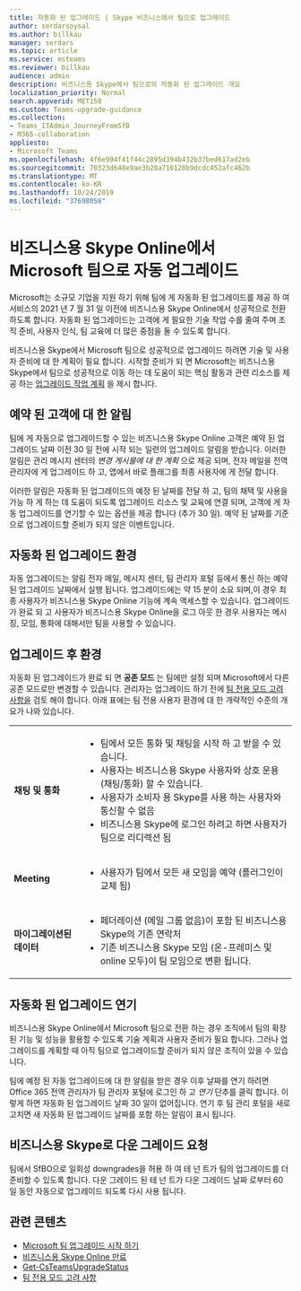 ```yaml
---
title: 자동화 된 업그레이드 | Skype 비즈니스에서 팀으로 업그레이드
author: serdarsoysal
ms.author: billkau
manager: serdars
ms.topic: article
ms.service: msteams
ms.reviewer: billkau
audience: admin
description: 비즈니스용 Skype에서 팀으로의 자동화 된 업그레이드 개요
localization_priority: Normal
search.appverid: MET150
ms.custom: Teams-upgrade-guidance
ms.collection:
- Teams_ITAdmin_JourneyFromSfB
- M365-collaboration
appliesto:
- Microsoft Teams
ms.openlocfilehash: 4f6e994f41f44c2895d394b432b37bed617ad2eb
ms.sourcegitcommit: 70323d648e9ae3b20a710120b9dcdc452afc462b
ms.translationtype: MT
ms.contentlocale: ko-KR
ms.lasthandoff: 10/24/2019
ms.locfileid: "37698058"
---
```

# <a name="automated-upgrades-from-skype-for-business-online-to-microsoft-teams"></a>비즈니스용 Skype Online에서 Microsoft 팀으로 자동 업그레이드

Microsoft는 소규모 기업을 지원 하기 위해 팀에 게 자동화 된 업그레이드를 제공 하 여 서비스의 2021 년 7 월 31 일 이전에 비즈니스용 Skype Online에서 성공적으로 전환 하도록 합니다. 자동화 된 업그레이드는 고객에 게 필요한 기술 작업 수를 줄여 주며 조직 준비, 사용자 인식, 팀 교육에 더 많은 중점을 둘 수 있도록 합니다.

비즈니스용 Skype에서 Microsoft 팀으로 성공적으로 업그레이드 하려면 기술 및 사용자 준비에 대 한 계획이 필요 합니다. 시작할 준비가 되 면 Microsoft는 비즈니스용 Skype에서 팀으로 성공적으로 이동 하는 데 도움이 되는 핵심 활동과 관련 리소스를 제공 하는 [업그레이드 작업 계획](upgrade-basic.md) 을 제시 합니다.

## <a name="notifications-for-scheduled-customers"></a>예약 된 고객에 대 한 알림

팀에 게 자동으로 업그레이드할 수 있는 비즈니스용 Skype Online 고객은 예약 된 업그레이드 날짜 이전 30 일 전에 시작 되는 일련의 업그레이드 알림을 받습니다. 이러한 알림은 관리 메시지 센터의 *변경 게시물에 대 한 계획* 으로 제공 되며, 전자 메일을 전역 관리자에 게 업그레이드 하 고, 앱에서 바로 플래그를 최종 사용자에 게 전달 합니다.

이러한 알림은 자동화 된 업그레이드의 예정 된 날짜를 전달 하 고, 팀의 채택 및 사용을 가능 하 게 하는 데 도움이 되도록 업그레이드 리소스 및 교육에 연결 되며, 고객에 게 자동 업그레이드를 연기할 수 있는 옵션을 제공 합니다 (추가 30 일). 예약 된 날짜를 기준으로 업그레이드할 준비가 되지 않은 이벤트입니다.

## <a name="the-automated-upgrade-experience"></a>자동화 된 업그레이드 환경

자동 업그레이드는 알림 전자 메일, 메시지 센터, 팀 관리자 포털 등에서 통신 하는 예약 된 업그레이드 날짜에서 실행 됩니다. 업그레이드에는 약 15 분이 소요 되며,이 경우 최종 사용자가 비즈니스용 Skype Online 기능에 계속 액세스할 수 있습니다. 업그레이드가 완료 되 고 사용자가 비즈니스용 Skype Online을 로그 아웃 한 경우 사용자는 메시징, 모임, 통화에 대해서만 팀을 사용할 수 있습니다.

## <a name="the-post-upgrade-experience"></a>업그레이드 후 환경

자동화 된 업그레이드가 완료 되 면 **공존 모드** 는 팀에만 설정 되며 Microsoft에서 다른 공존 모드로만 변경할 수 있습니다. 관리자는 업그레이드 하기 전에 [팀 전용 모드 고려 사항을](teams-only-mode-considerations.md) 검토 해야 합니다. 아래 표에는 팀 전용 사용자 환경에 대 한 개략적인 수준의 개요가 나와 있습니다.


|  |  |
|---------|---------|
|**채팅 및 통화**     | <UL><LI>팀에서 모든 통화 및 채팅을 시작 하 고 받을 수 있습니다.<LI>사용자는 비즈니스용 Skype 사용자와 상호 운용 (채팅/통화) 할 수 있습니다.<LI>사용자가 소비자 용 Skype를 사용 하는 사용자와 통신할 수 없음<LI>비즈니스용 Skype에 로그인 하려고 하면 사용자가 팀으로 리디렉션 됨      </UL>  |
|**Meeting**     |  <UL><LI>사용자가 팀에서 모든 새 모임을 예약 (플러그인이 교체 됨)    </UL>   |
|**마이그레이션된 데이터**     |<UL><LI>페더레이션 (메일 그룹 없음)이 포함 된 비즈니스용 Skype의 기존 연락처<LI>기존 비즈니스용 Skype 모임 (온-프레미스 및 online 모두)이 팀 모임으로 변환 됩니다.</UL>         |

## <a name="postponing-your-automated-upgrade"></a>자동화 된 업그레이드 연기

비즈니스용 Skype Online에서 Microsoft 팀으로 전환 하는 경우 조직에서 팀의 확장 된 기능 및 성능을 활용할 수 있도록 기술 계획과 사용자 준비가 필요 합니다. 그러나 업그레이드를 계획할 때 아직 팀으로 업그레이드할 준비가 되지 않은 조직이 있을 수 있습니다.

팀에 예정 된 자동 업그레이드에 대 한 알림을 받은 경우 이후 날짜를 연기 하려면 Office 365 전역 관리자가 팀 관리자 포털에 로그인 하 고 *연기* 단추를 클릭 합니다. 이렇게 하면 자동화 된 업그레이드 날짜 30 일이 없어집니다. 연기 후 팀 관리 포털을 새로 고치면 새 자동화 된 업그레이드 날짜를 포함 하는 알림이 표시 됩니다.

## <a name="requests-to-downgrade-to-skype-for-business"></a>비즈니스용 Skype로 다운 그레이드 요청

팀에서 SfBO으로 일회성 downgrades을 허용 하 여 테 넌 트가 팀의 업그레이드를 더 준비할 수 있도록 합니다. 다운 그레이드 된 테 넌 트가 다운 그레이드 날짜 로부터 60 일 동안 자동으로 업그레이드 되도록 다시 사용 됩니다.

## <a name="related-content"></a>관련 콘텐츠

- [Microsoft 팀 업그레이드 시작 하기](upgrade-start-here.md)
- [비즈니스용 Skype Online 만료](skype-for-business-online-retirement.md)
- [Get-CsTeamsUpgradeStatus](https://docs.microsoft.com/powershell/module/skype/get-csteamsupgradestatus?view=skype-ps)
- [팀 전용 모드 고려 사항](teams-only-mode-considerations.md)

